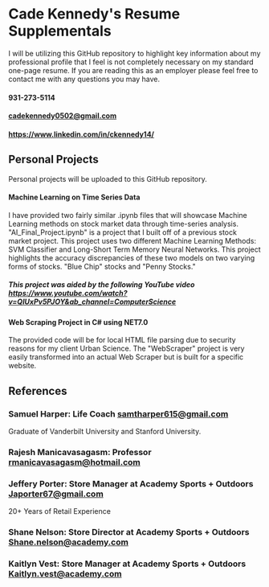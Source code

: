 # Cade Kennedy's Resume Supplementals
I will be utilizing this GitHub repository to highlight key information about my professional profile that I feel is not completely necessary on my standard one-page resume. If you are reading this as an employer please feel free to contact me with any questions you may have. 
#### 931-273-5114
#### cadekennedy0502@gmail.com
#### https://www.linkedin.com/in/ckennedy14/

## Personal Projects
Personal projects will be uploaded to this GitHub repository.
#### Machine Learning on Time Series Data 
I have provided two fairly similar .ipynb files that will showcase Machine Learning methods on stock market data through time-series analysis. "AI_Final_Project.ipynb" is a project that I built off of a previous stock market project. This project uses two different Machine Learning Methods: SVM Classifier and Long-Short Term Memory Neural Networks. This project highlights the accuracy discrepancies of these two models on two varying forms of stocks. "Blue Chip" stocks and "Penny Stocks."
##### This project was aided by the following YouTube video https://www.youtube.com/watch?v=QIUxPv5PJOY&ab_channel=ComputerScience

#### Web Scraping Project in C# using NET7.0
The provided code will be for local HTML file parsing due to security reasons for my client Urban Science. The "WebScraper" project is very easily transformed into an actual Web Scraper but is built for a specific website.


## References 

### Samuel Harper: Life Coach samtharper615@gmail.com				     
Graduate of Vanderbilt University and Stanford University.           

### Rajesh Manicavasagasm: Professor rmanicavasagasm@hotmail.com                                           
### Jeffery Porter: Store Manager at Academy Sports + Outdoors Japorter67@gmail.com
20+ Years of Retail Experience

### Shane Nelson: Store Director at Academy Sports + Outdoors Shane.nelson@academy.com

### Kaitlyn Vest: Store Manager at Academy Sports + Outdoors Kaitlyn.vest@academy.com



